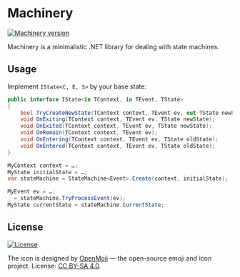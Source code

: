 # Machinery

[![Machinery version](https://img.shields.io/nuget/v/Machinery.svg?logo=nuget)](https://www.nuget.org/packages/Machinery/)

Machinery is a minimalistic .NET library for dealing with state machines.

## Usage

Implement `IState<C, E, S>` by your base state:

```cs
public interface IState<in TContext, in TEvent, TState>
{
    bool TryCreateNewState(TContext context, TEvent ev, out TState newState);
    void OnExiting(TContext context, TEvent ev, TState newState);
    void OnExited(TContext context, TEvent ev, TState newState);
    void OnRemain(TContext context, TEvent ev);
    void OnEntering(TContext context, TEvent ev, TState oldState);
    void OnEntered(TContext context, TEvent ev, TState oldState);
}
```

```cs
MyContext context = …;
MyState initialState = …;
var stateMachine = StateMachine<Event>.Create(context, initialState);

MyEvent ev = …;
_ = stateMachine.TryProcessEvent(ev);
MyState currentState = stateMachine.CurrentState;
```

## License

[![License](https://img.shields.io/github/license/qbit86/machinery)](LICENSE.txt)

The icon is designed by [OpenMoji](https://openmoji.org) — the open-source emoji and icon project.
License: [CC BY-SA 4.0](https://creativecommons.org/licenses/by-sa/4.0/).
